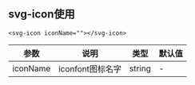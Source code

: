 ## svg-icon使用
```
<svg-icon iconName=""></svg-icon>
```

| 参数     | 说明                                      | 类型    | 默认值 |
| -------- | ----------------------------------------- | ------- | ------ |
| iconName | iconfont图标名字 | string  | -      |

